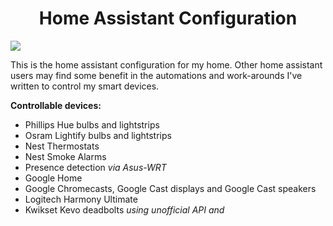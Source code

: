 <h1 style="text-align: center;"><strong>Home Assistant Configuration</strong></h1>

<img src="https://github.com/Bahnburner/Home-Assistant-Config/raw/master/screenshot.png">

<p>This is the&nbsp;home assistant configuration for my home. Other home assistant users may find some benefit in the automations and work-arounds I've written to control my smart devices.&nbsp;</p>
<p><strong>Controllable devices:</strong></p>
<ul>
<li>Phillips Hue bulbs and lightstrips</li>
<li>Osram Lightify bulbs and lightstrips</li>
<li>Nest Thermostats</li>
<li>Nest Smoke Alarms</li>
<li>Presence detection <i>via Asus-WRT</i></li>
<li>Google Home</li>
<li>Google Chromecasts, Google Cast displays and Google Cast speakers</li>
<li>Logitech Harmony Ultimate</li>
<li>Kwikset Kevo deadbolts <i>using unofficial API and <a href='http://github.com/gaggle331>Gaggle331</a>
<li>Chamberlain MyQ Garage door opener</li>
<li>Darksky weather forecasting</li>
<li>Smartthings Hub <i>via MQTT</i></li>
<li>GE Z-wave wall receipticles</li>
<li>Wired magnetic alarm sensors <i>via RPi GPIO</i></li>
<li>HTML5 push notifications</li> 

</ul>
